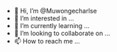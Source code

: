 - 👋 Hi, I’m @Muwongecharlse
- 👀 I’m interested in ...
- 🌱 I’m currently learning ...
- 💞️ I’m looking to collaborate on ...
- 📫 How to reach me ...

<!---
Muwongecharlse/Muwongecharlse is a ✨ special ✨ repository because its `README.md` (this file) appears on your GitHub profile.
You can click the Preview link to take a look at your changes.
--->
